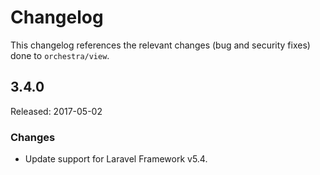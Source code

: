 # Changelog

This changelog references the relevant changes (bug and security fixes) done to `orchestra/view`.

## 3.4.0

Released: 2017-05-02

### Changes

* Update support for Laravel Framework v5.4.
